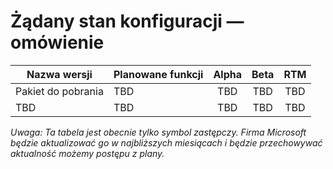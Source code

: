 # <a name="desired-state-configuration-roadmap"></a>Żądany stan konfiguracji — omówienie

| Nazwa wersji | Planowane funkcji | Alpha | Beta | RTM |
| ---- | -------- | :-------: | :-------:| :-----: |
| Pakiet do pobrania | TBD | TBD | TBD | TBD |
| TBD | TBD | TBD | TBD | TBD |

*Uwaga: Ta tabela jest obecnie tylko symbol zastępczy. Firma Microsoft będzie aktualizować go w najbliższych miesiącach i będzie przechowywać aktualność możemy postępu z plany.* 